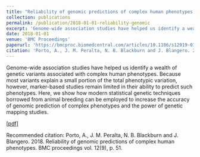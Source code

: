 ```yaml
---
title: "Reliability of genomic predictions of complex human phenotypes."
collection: publications
permalink: /publication/2018-01-01-reliability-genomic
excerpt: 'Genome-wide association studies have helped us identify a wealth of genetic variants associated with complex human phenotypes. Because most variants explain a small portion of the total phenotypic variation, however, marker-based studies remain limited in their ability to predict such phenotypes. Here, we show how modern statistical genetic techniques borrowed from animal breeding can be employed to increase the accuracy of genomic prediction of complex phenotypes and the power of genetic mapping studies.'
date: 2018-01-01
venue: 'BMC Proceedings'
paperurl: 'https://bmcproc.biomedcentral.com/articles/10.1186/s12919-018-0138-5'
citation: 'Porto, A., J. M. Peralta, N. B. Blackburn and J. Blangero. 2018. Reliability of genomic predictions of complex human phenotypes. BMC proceedings vol. 12(9), p. 51.'
---
```

Genome-wide association studies have helped us identify a wealth of genetic variants associated with complex human phenotypes. Because most variants explain a small portion of the total phenotypic variation, however, marker-based studies remain limited in their ability to predict such phenotypes. Here, we show how modern statistical genetic techniques borrowed from animal breeding can be employed to increase the accuracy of genomic prediction of complex phenotypes and the power of genetic mapping studies.

[[pdf]](https://bmcproc.biomedcentral.com/articles/10.1186/s12919-018-0138-5)

Recommended citation: Porto, A., J. M. Peralta, N. B. Blackburn and J. Blangero. 2018. Reliability of genomic predictions of complex human phenotypes. BMC proceedings vol. 12(9), p. 51.


